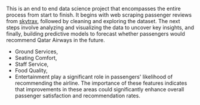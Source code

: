 
This is an end to end data science project that encompasses the entire process from start to finish. It begins with web scraping passenger reviews from [skytrax](https://www.airlinequality.com/review-pages/a-z-airline-reviews/), followed by cleaning and exploring the dataset. The next steps involve analyzing and visualizing the data to uncover key insights, and finally, building predictive models to forecast whether passengers would recommend Qatar Airways in the future.

- Ground Services,
- Seating Comfort,
- Staff Service,
- Food Quality,
- Entertainment 
play a significant role in passengers' likelihood of recommending the airline. The importance of these features indicates that improvements in these areas could significantly enhance overall passenger satisfaction and recommendation rates.
